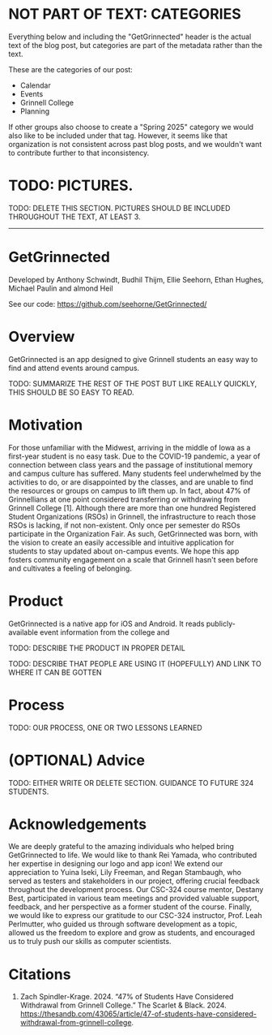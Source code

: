 # NOT PART OF TEXT: CATEGORIES

Everything below and including the "GetGrinnected" header is the actual text of the blog post, but categories are part of the metadata rather than the text.

These are the categories of our post:

- Calendar
- Events
- Grinnell College
- Planning

If other groups also choose to create a "Spring 2025" category we would also like to be included under that tag. However, it seems like that organization is not consistent across past blog posts, and we wouldn't want to contribute further to that inconsistency.

# TODO: PICTURES.

TODO: DELETE THIS SECTION. PICTURES SHOULD BE INCLUDED THROUGHOUT THE TEXT, AT LEAST 3.

---

# GetGrinnected

Developed by Anthony Schwindt, Budhil Thijm, Ellie Seehorn, Ethan Hughes, Michael Paulin and almond Heil

See our code: <https://github.com/seehorne/GetGrinnected/>

# Overview

GetGrinnected is an app designed to give Grinnell students an easy way to find and attend events around campus.

TODO: SUMMARIZE THE REST OF THE POST BUT LIKE REALLY QUICKLY, THIS SHOULD BE SO EASY TO READ.

# Motivation

For those unfamiliar with the Midwest, arriving in the middle of Iowa as a first-year student is no easy task. Due to the COVID-19 pandemic, a year of connection between class years and the passage of institutional memory and campus culture has suffered. Many students feel underwhelmed by the activities to do, or are disappointed by the classes, and are unable to find the resources or groups on campus to lift them up. In fact, about 47% of Grinnellians at one point considered transferring or withdrawing from Grinnell College [1]. Although there are more than one hundred Registered Student Organizations (RSOs) in Grinnell, the infrastructure to reach those RSOs is lacking, if not non-existent. Only once per semester do RSOs participate in the Organization Fair. As such, GetGrinnected was born, with the vision to create an easily accessible and intuitive application for students to stay updated about on-campus events. We hope this app fosters community engagement on a scale that Grinnell hasn't seen before and cultivates a feeling of belonging. 

# Product

GetGrinnected is a native app for iOS and Android. It reads publicly-available event information from the college and 

TODO: DESCRIBE THE PRODUCT IN PROPER DETAIL

TODO: DESCRIBE THAT PEOPLE ARE USING IT (HOPEFULLY) AND LINK TO WHERE IT CAN BE GOTTEN

# Process

TODO: OUR PROCESS, ONE OR TWO LESSONS LEARNED

# (OPTIONAL) Advice

TODO: EITHER WRITE OR DELETE SECTION. GUIDANCE TO FUTURE 324 STUDENTS.

# Acknowledgements

We are deeply grateful to the amazing individuals who helped bring GetGrinnected to life. We would like to thank Rei Yamada, who contributed her expertise in designing our logo and app icon! We extend our appreciation to Yuina Iseki, Lily Freeman, and Regan Stambaugh, who served as testers and stakeholders in our project, offering crucial feedback throughout the development process. Our CSC-324 course mentor, Destany Best, participated in various team meetings and provided valuable support, feedback, and her perspective as a former student of the course. Finally, we would like to express our gratitude to our CSC-324 instructor, Prof. Leah Perlmutter, who guided us through software development as a topic, allowed us the freedom to explore and grow as students, and encouraged us to truly push our skills as computer scientists.

# Citations

1. Zach Spindler-Krage. 2024. “47% of Students Have Considered Withdrawal from Grinnell College.” The Scarlet & Black. 2024. <https://thesandb.com/43065/article/47-of-students-have-considered-withdrawal-from-grinnell-college>.